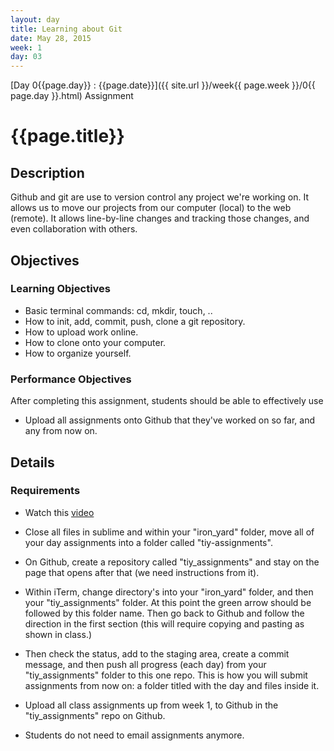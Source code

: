 ```yaml
---
layout: day
title: Learning about Git
date: May 28, 2015
week: 1
day: 03
---
```

[Day 0{{page.day}} : {{page.date}}]({{ site.url }}/week{{ page.week }}/0{{ page.day }}.html) Assignment

# {{page.title}}

## Description
Github and git are use to version control any project we're working on. It allows us to move our projects from our computer (local) to the web (remote). It allows line-by-line changes and tracking those changes, and even collaboration with others.

## Objectives

### Learning Objectives

* Basic terminal commands: cd, mkdir, touch, ..
* How to init, add, commit, push, clone a git repository.
* How to upload work online.
* How to clone onto your computer.
* How to organize yourself.


### Performance Objectives

After completing this assignment, students should be able to effectively use

* Upload all assignments onto Github that they've worked on so far, and any from now on.


## Details

### Requirements
* Watch this [video](https://www.youtube.com/watch?v=0fKg7e37bQE)

* Close all files in sublime and within your "iron_yard" folder, move all of your day assignments into a folder called "tiy-assignments".
* On Github, create a repository called "tiy_assignments" and stay on the page that opens after that (we need instructions from it).
* Within iTerm, change directory's into your "iron_yard" folder, and then your "tiy_assignments" folder. At this point the green arrow should be followed by this folder name. Then go back to Github and follow the direction in the first section (this will require copying and pasting as shown in class.)
* Then check the status, add to the staging area, create a commit message, and then push all progress (each day) from your "tiy_assignments" folder to this one repo. This is how you will submit assignments from now on: a folder titled with the day and files inside it.

* Upload all class assignments up from week 1, to Github in the "tiy_assignments" repo on Github.

* Students do not need to email assignments anymore.

